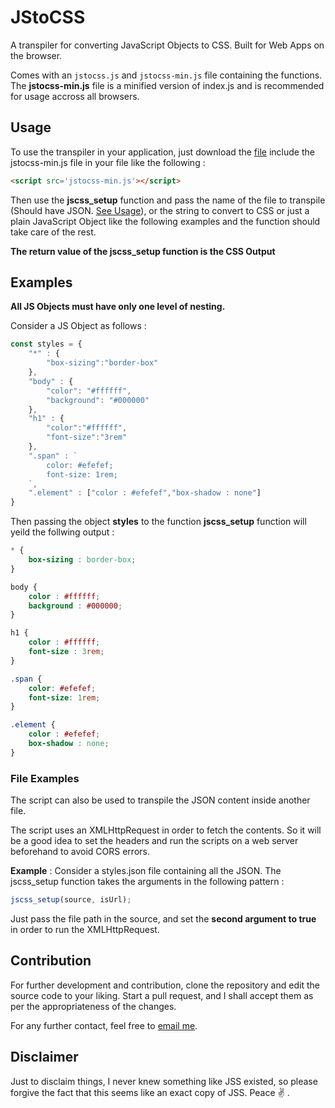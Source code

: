 # JStoCSS

A transpiler for converting JavaScript Objects to CSS. Built for Web Apps on the browser.

Comes with an `jstocss.js` and `jstocss-min.js` file containing the functions. The **jstocss-min.js** file is a minified version of index.js and is recommended for usage accross all browsers.

## Usage

To use the transpiler in your application, just download the [file](https://) include the jstocss-min.js file in your file like the following :

```html
<script src='jstocss-min.js'></script>
```

Then use the **jscss_setup** function and pass the name of the file to transpile (Should have JSON. [See Usage](#file-examples)), or the string to convert to CSS or just a plain JavaScript Object like the following examples and the function should take care of the rest.

**The return value of the jscss_setup function is the CSS Output**

## Examples

**All JS Objects must have only one level of nesting.**

Consider a JS Object as follows : 

```javascript
const styles = {
	"*" : {
		"box-sizing":"border-box"
	},
	"body" : {
		"color": "#ffffff",
		"background": "#000000"
	},
	"h1" : {
		"color":"#ffffff",
		"font-size":"3rem"
	},
	".span" : `
		color: #efefef;
		font-size: 1rem;
	`,
	".element" : ["color : #efefef","box-shadow : none"]
}
```

Then passing the object **styles** to the function **jscss_setup** function will yeild the follwing output : 

```css
* {
	box-sizing : border-box;
}

body {
	color : #ffffff;
	background : #000000;
}

h1 {
	color : #ffffff;
	font-size : 3rem;
}

.span {
	color: #efefef;
	font-size: 1rem;	
}

.element {
	color : #efefef;
	box-shadow : none;
}
```

### File Examples

The script can also be used to transpile the JSON content inside another file.

The script uses an XMLHttpRequest in order to fetch the contents. So it will be a good idea to set the headers and run the scripts on a web server beforehand to avoid CORS errors.

**Example** : Consider a styles.json file containing all the JSON. The jscss_setup function takes the arguments in the following pattern :

```javascript
jscss_setup(source, isUrl);
```

Just pass the file path in the source, and set the **second argument to true** in order to run the XMLHttpRequest.

## Contribution

For further development and contribution, clone the repository and edit the source code to your liking. Start a pull request, and I shall accept them as per the appropriateness of the changes.

For any further contact, feel free to [email me](mailto:devesh2027@gmail.com).

## Disclaimer

Just to disclaim things, I never knew something like JSS existed, so please forgive the fact that this seems like an exact copy of JSS. Peace ✌ .